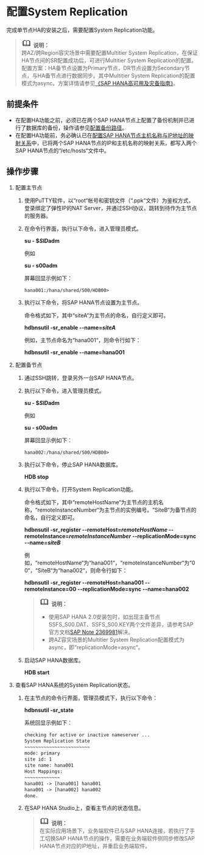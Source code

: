 # 配置System Replication<a name="saphana_02_0050"></a>

完成单节点HA的安装之后，需要配置System Replication功能。

>![](public_sys-resources/icon-note.gif) **说明：**   
>跨AZ/跨Region容灾场景中需要配置Multitier System Replication，在保证HA节点间的SR配置成功后，可进行Multitier System Replication的配置。  
>配置方案：HA备节点设置为Primary节点，DR节点设置为Secondary节点，与HA备节点进行数据同步。其中Multitier System Replication的配置模式为async。方案详情请参见[《SAP HANA高可用及灾备指南》](https://support.huaweicloud.com/hag-saphana/saphana_09_0008.html)。  

## 前提条件<a name="section47712019205457"></a>

-   在配置HA功能之前，必须已在两个SAP HANA节点上配置了备份机制并已进行了数据库的备份，操作请参见[配置备份路径](配置备份路径（单节点HA）.md)。
-   在配置HA功能前，务必确认已在[配置SAP HANA节点主机名称与IP地址的映射关系](配置SAP-HANA节点主机名称与IP地址的映射关系.md)中，已将两个SAP  HANA节点的IP和主机名称的映射关系，都写入两个SAP HANA节点的“/etc/hosts“文件中。

## 操作步骤<a name="section2015312113737"></a>

1.  配置主节点
    1.  使用PuTTY软件，以“root“帐号和密钥文件（“.ppk“文件）为鉴权方式，登录绑定了弹性IP的NAT Server，并通过SSH协议，跳转到待作为主节点的服务器。
    2.  在命令行界面，执行以下命令，进入管理员模式。

        **su - $**_**SID**_**adm**

        例如

        **su - s00adm**

        屏幕回显示例如下：

        ```
        hana001:/hana/shared/S00/HDB00>   
        ```

    3.  执行以下命令，将SAP HANA节点设置为主节点。

        命令格式如下，其中“siteA“为主节点的命名，自行定义即可。

        **hdbnsutil -sr\_enable --name=**_**siteA**_

        例如，主节点命名为“hana001“，则命令行如下：

        **hdbnsutil -sr\_enable --name=hana001**


2.  配置备节点
    1.  通过SSH跳转，登录另外一台SAP HANA节点。
    2.  执行以下命令，进入管理员模式。

        **su - $**_**SID**_**adm**

        例如

        **su - s00adm**

        屏幕回显示例如下：

        ```
        hana002:/hana/shared/S00/HDB00>  
        ```

    3.  执行以下命令，停止SAP HANA数据库。

        **HDB stop**

    4.  执行以下命令，打开System Replication功能。

        命令格式如下，其中“remoteHostName“为主节点的主机名称，“remoteInstanceNumber“为主节点的实例编号。“SiteB“为备节点的命名，自行定义即可。

        **hdbnsutil -sr\_register --remoteHost=_remoteHostName_  --remoteInstance=_remoteInstanceNumber_  --replicationMode=sync --name=_siteB_**

        例如，“remoteHostName“为“hana001“，“remoteInstanceNumber“为“00“，“SiteB“为“hana002“，则命令行如下：

        **hdbnsutil -sr\_register --remoteHost=hana001 --remoteInstance=00 --replicationMode=sync --name=hana002**

        >![](public_sys-resources/icon-note.gif) **说明：**   
        >-   使用SAP HANA 2.0安装包时，如出现主备节点SSFS\_S00.DAT、SSFS\_S00.KEY两个文件差异，请参考SAP官方文档[SAP Note 2369981](https://launchpad.support.sap.com/#/notes/0002369981)解决。  
        >-   跨AZ容灾场景的Multitier System Replication配置模式为async，即“replicationMode=async“。  

    5.  启动SAP HANA数据库。

        **HDB start**


3.  查看SAP HANA系统的System Replication状态。
    1.  在主节点的命令行界面，管理员模式下，执行以下命令：

        **hdbnsutil -sr\_state**

        系统回显示例如下：

        ```
        checking for active or inactive nameserver ...
        System Replication State
        ~~~~~~~~~~~~~~~~~~~~~~~~
        mode: primary
        site id: 1
        site name: hana001
        Host Mappings:
        ~~~~~~~~~~~~~
        hana001 -> [hana001] hana001
        hana001 -> [hana002] hana002
        done.
        ```

    2.  在SAP HANA Studio上，查看主节点的状态信息。

        >![](public_sys-resources/icon-note.gif) **说明：**   
        >在实际应用场景下，业务端软件已与SAP HANA连接，若执行了手工切换SAP HANA节点的操作，需要在业务端软件侧同步修改SAP HANA节点对应的IP地址，并重启业务端软件。  



